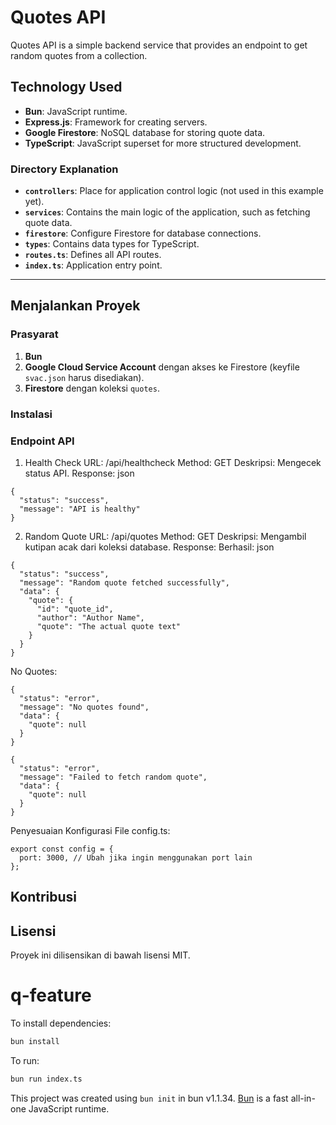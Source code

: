 # Quotes API

Quotes API is a simple backend service that provides an endpoint to get random quotes from a collection.

## Technology Used

- **Bun**: JavaScript runtime.
- **Express.js**: Framework for creating servers.
- **Google Firestore**: NoSQL database for storing quote data.
- **TypeScript**: JavaScript superset for more structured development.

### Directory Explanation
- **`controllers`**: Place for application control logic (not used in this example yet).
- **`services`**: Contains the main logic of the application, such as fetching quote data.
- **`firestore`**: Configure Firestore for database connections.
- **`types`**: Contains data types for TypeScript.
- **`routes.ts`**: Defines all API routes.
- **`index.ts`**: Application entry point.

---

## Menjalankan Proyek

### Prasyarat
1. **Bun**
2. **Google Cloud Service Account** dengan akses ke Firestore (keyfile `svac.json` harus disediakan).
3. **Firestore** dengan koleksi `quotes`.

### Instalasi

### Endpoint API
1. Health Check
URL: /api/healthcheck
Method: GET
Deskripsi: Mengecek status API.
Response:
json
```
{
  "status": "success",
  "message": "API is healthy"
}
```
2. Random Quote
URL: /api/quotes
Method: GET
Deskripsi: Mengambil kutipan acak dari koleksi database.
Response:
Berhasil:
json
```
{
  "status": "success",
  "message": "Random quote fetched successfully",
  "data": {
    "quote": {
      "id": "quote_id",
      "author": "Author Name",
      "quote": "The actual quote text"
    }
  }
}
```
No Quotes:
```
{
  "status": "error",
  "message": "No quotes found",
  "data": {
    "quote": null
  }
}
```
```
{
  "status": "error",
  "message": "Failed to fetch random quote",
  "data": {
    "quote": null
  }
}
```
Penyesuaian Konfigurasi
File config.ts:

```
export const config = {
  port: 3000, // Ubah jika ingin menggunakan port lain
};
```

## Kontribusi

## Lisensi
Proyek ini dilisensikan di bawah lisensi MIT.

# q-feature

To install dependencies:

```bash
bun install
```

To run:

```bash
bun run index.ts
```

This project was created using `bun init` in bun v1.1.34. [Bun](https://bun.sh) is a fast all-in-one JavaScript runtime.
